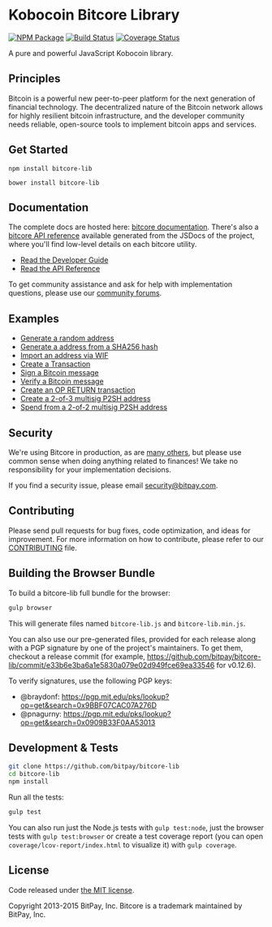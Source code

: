 Kobocoin Bitcore Library
=======

[![NPM Package](https://img.shields.io/npm/v/bitcore-lib.svg?style=flat-square)](https://www.npmjs.org/package/bitcore-lib)
[![Build Status](https://img.shields.io/travis/bitpay/bitcore-lib.svg?branch=master&style=flat-square)](https://travis-ci.org/bitpay/bitcore-lib)
[![Coverage Status](https://img.shields.io/coveralls/bitpay/bitcore-lib.svg?style=flat-square)](https://coveralls.io/r/bitpay/bitcore-lib)

A pure and powerful JavaScript Kobocoin library.

## Principles

Bitcoin is a powerful new peer-to-peer platform for the next generation of financial technology. The decentralized nature of the Bitcoin network allows for highly resilient bitcoin infrastructure, and the developer community needs reliable, open-source tools to implement bitcoin apps and services.

## Get Started

```
npm install bitcore-lib
```

```
bower install bitcore-lib
```

## Documentation

The complete docs are hosted here: [bitcore documentation](http://bitcore.io/guide/). There's also a [bitcore API reference](http://bitcore.io/api/) available generated from the JSDocs of the project, where you'll find low-level details on each bitcore utility.

- [Read the Developer Guide](http://bitcore.io/guide/)
- [Read the API Reference](http://bitcore.io/api/)

To get community assistance and ask for help with implementation questions, please use our [community forums](https://forum.bitcore.io/).

## Examples

* [Generate a random address](https://github.com/bitpay/bitcore-lib/blob/master/docs/examples.md#generate-a-random-address)
* [Generate a address from a SHA256 hash](https://github.com/bitpay/bitcore-lib/blob/master/docs/examples.md#generate-a-address-from-a-sha256-hash)
* [Import an address via WIF](https://github.com/bitpay/bitcore-lib/blob/master/docs/examples.md#import-an-address-via-wif)
* [Create a Transaction](https://github.com/bitpay/bitcore-lib/blob/master/docs/examples.md#create-a-transaction)
* [Sign a Bitcoin message](https://github.com/bitpay/bitcore-lib/blob/master/docs/examples.md#sign-a-bitcoin-message)
* [Verify a Bitcoin message](https://github.com/bitpay/bitcore-lib/blob/master/docs/examples.md#verify-a-bitcoin-message)
* [Create an OP RETURN transaction](https://github.com/bitpay/bitcore-lib/blob/master/docs/examples.md#create-an-op-return-transaction)
* [Create a 2-of-3 multisig P2SH address](https://github.com/bitpay/bitcore-lib/blob/master/docs/examples.md#create-a-2-of-3-multisig-p2sh-address)
* [Spend from a 2-of-2 multisig P2SH address](https://github.com/bitpay/bitcore-lib/blob/master/docs/examples.md#spend-from-a-2-of-2-multisig-p2sh-address)


## Security

We're using Bitcore in production, as are [many others](http://bitcore.io#projects), but please use common sense when doing anything related to finances! We take no responsibility for your implementation decisions.

If you find a security issue, please email security@bitpay.com.

## Contributing

Please send pull requests for bug fixes, code optimization, and ideas for improvement. For more information on how to contribute, please refer to our [CONTRIBUTING](https://github.com/bitpay/bitcore-lib/blob/master/CONTRIBUTING.md) file.

## Building the Browser Bundle

To build a bitcore-lib full bundle for the browser:

```sh
gulp browser
```

This will generate files named `bitcore-lib.js` and `bitcore-lib.min.js`.

You can also use our pre-generated files, provided for each release along with a PGP signature by one of the project's maintainers. To get them, checkout a release commit (for example, https://github.com/bitpay/bitcore-lib/commit/e33b6e3ba6a1e5830a079e02d949fce69ea33546 for v0.12.6).

To verify signatures, use the following PGP keys:
- @braydonf: https://pgp.mit.edu/pks/lookup?op=get&search=0x9BBF07CAC07A276D
- @pnagurny: https://pgp.mit.edu/pks/lookup?op=get&search=0x0909B33F0AA53013

## Development & Tests

```sh
git clone https://github.com/bitpay/bitcore-lib
cd bitcore-lib
npm install
```

Run all the tests:

```sh
gulp test
```

You can also run just the Node.js tests with `gulp test:node`, just the browser tests with `gulp test:browser`
or create a test coverage report (you can open `coverage/lcov-report/index.html` to visualize it) with `gulp coverage`.

## License

Code released under [the MIT license](https://github.com/bitpay/bitcore-lib/blob/master/LICENSE).

Copyright 2013-2015 BitPay, Inc. Bitcore is a trademark maintained by BitPay, Inc.

